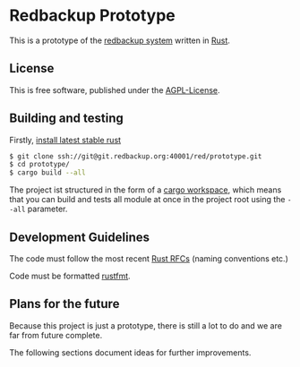 # Redbackup Prototype

This is a prototype of the [redbackup system](https://www.redbackup.org/) written in [Rust](http://rust-lang.org/).

## License

This is free software, published under the [AGPL-License](https://www.gnu.org/licenses/agpl-3.0.en.html).

## Building and testing

Firstly, [install latest stable rust](https://doc.rust-lang.org/book/second-edition/ch01-01-installation.html)

```bash
$ git clone ssh://git@git.redbackup.org:40001/red/prototype.git
$ cd prototype/
$ cargo build --all
```

The project ist structured in the form of a [cargo workspace](https://github.com/rust-lang/rfcs/blob/master/text/1525-cargo-workspace.md), which means that you can build and tests all module at once in the project root using the `--all` parameter.

## Development Guidelines

The code must follow the most recent [Rust RFCs](https://aturon.github.io/) (naming conventions etc.)

Code must be formatted [rustfmt](https://github.com/rust-lang-nursery/rustfmt).

## Plans for the future

Because this project is just a prototype, there is still a lot to do and we are far from future complete.

The following sections document ideas for further improvements.